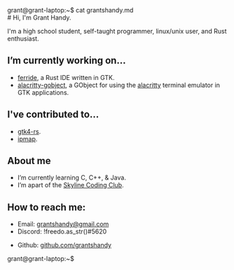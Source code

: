 <span id="a">grant@grant-laptop</span>:<span id="b">~</span><span id="c">$</span><!-- asdjf;salkdjf;kjdsa;fljsa;dlkfj --> cat grantshandy.md<br/># Hi, I'm Grant Handy.<!-- laglaglaglaglaglaglaglaglaglaglaglag -->
<p>I'm a high school student, self-taught programmer, linux/unix user, and Rust enthusiast.

## I’m currently working on...
- <a href="https://github.com/skylinecc/ferride">ferride</a>, a Rust IDE written in GTK.
- <a href="https://github.com/grantshandy/alacritty-gobject">alacritty-gobject</a>, a GObject for using the <a href="https://github.com/alacritty/alacritty">alacritty</a> terminal emulator in GTK applications.

## I've contributed to...
- <a href="https://github.com/gtk-rs/gtk4-rs/commits?author=grantshandy">gtk4-rs</a>.
- <a href="https://github.com/skylinecc/ipmap/commits?author=grantshandy">ipmap</a>.

## About me
- I’m currently learning C, C++, & Java.
- I’m apart of the <a href="https://github.com/skylinecc">Skyline Coding Club</a>.

## How to reach me:
- Email: <a href="mailto://grantshandy@gmail.com">grantshandy@gmail.com</a>
- Discord: !freedo.as_str()#5620</p>
- Github: <a href="https://github.com/grantshandy">github.com/grantshandy</a>

<span id="a">grant@grant-laptop</span>:<span id="b">~</span><span id="c">$ </span>
